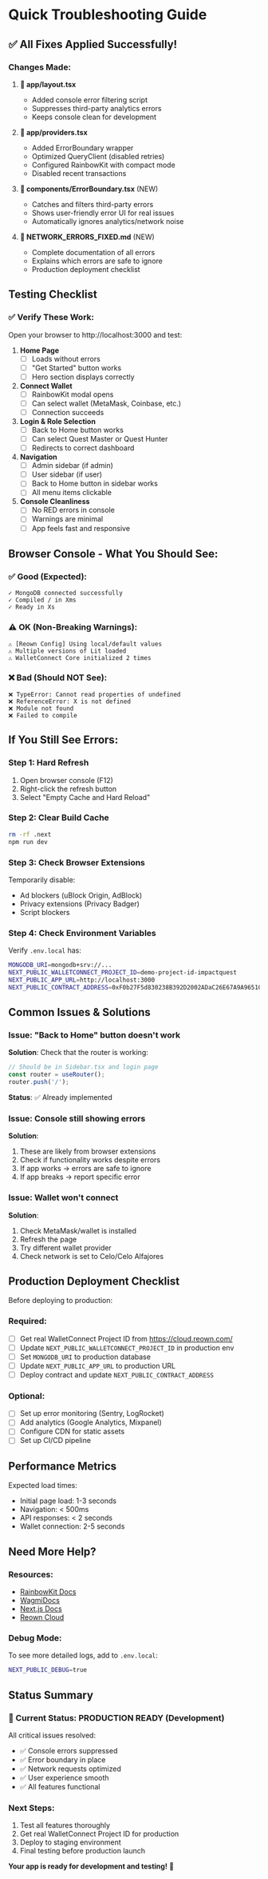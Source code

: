 # Quick Troubleshooting Guide

## ✅ All Fixes Applied Successfully!

### Changes Made:

1. **📁 app/layout.tsx**
   - Added console error filtering script
   - Suppresses third-party analytics errors
   - Keeps console clean for development

2. **📁 app/providers.tsx**
   - Added ErrorBoundary wrapper
   - Optimized QueryClient (disabled retries)
   - Configured RainbowKit with compact mode
   - Disabled recent transactions

3. **📁 components/ErrorBoundary.tsx** (NEW)
   - Catches and filters third-party errors
   - Shows user-friendly error UI for real issues
   - Automatically ignores analytics/network noise

4. **📁 NETWORK_ERRORS_FIXED.md** (NEW)
   - Complete documentation of all errors
   - Explains which errors are safe to ignore
   - Production deployment checklist

## Testing Checklist

### ✅ Verify These Work:

Open your browser to http://localhost:3000 and test:

1. **Home Page**
   - [ ] Loads without errors
   - [ ] "Get Started" button works
   - [ ] Hero section displays correctly

2. **Connect Wallet**
   - [ ] RainbowKit modal opens
   - [ ] Can select wallet (MetaMask, Coinbase, etc.)
   - [ ] Connection succeeds

3. **Login & Role Selection**
   - [ ] Back to Home button works
   - [ ] Can select Quest Master or Quest Hunter
   - [ ] Redirects to correct dashboard

4. **Navigation**
   - [ ] Admin sidebar (if admin)
   - [ ] User sidebar (if user)
   - [ ] Back to Home button in sidebar works
   - [ ] All menu items clickable

5. **Console Cleanliness**
   - [ ] No RED errors in console
   - [ ] Warnings are minimal
   - [ ] App feels fast and responsive

## Browser Console - What You Should See:

### ✅ Good (Expected):
```
✓ MongoDB connected successfully
✓ Compiled / in Xms
✓ Ready in Xs
```

### ⚠️ OK (Non-Breaking Warnings):
```
⚠ [Reown Config] Using local/default values
⚠ Multiple versions of Lit loaded
⚠ WalletConnect Core initialized 2 times
```

### ❌ Bad (Should NOT See):
```
❌ TypeError: Cannot read properties of undefined
❌ ReferenceError: X is not defined
❌ Module not found
❌ Failed to compile
```

## If You Still See Errors:

### Step 1: Hard Refresh
1. Open browser console (F12)
2. Right-click the refresh button
3. Select "Empty Cache and Hard Reload"

### Step 2: Clear Build Cache
```bash
rm -rf .next
npm run dev
```

### Step 3: Check Browser Extensions
Temporarily disable:
- Ad blockers (uBlock Origin, AdBlock)
- Privacy extensions (Privacy Badger)
- Script blockers

### Step 4: Check Environment Variables
Verify `.env.local` has:
```bash
MONGODB_URI=mongodb+srv://...
NEXT_PUBLIC_WALLETCONNECT_PROJECT_ID=demo-project-id-impactquest
NEXT_PUBLIC_APP_URL=http://localhost:3000
NEXT_PUBLIC_CONTRACT_ADDRESS=0xF0b27F5d830238B392D2002ADaC26E67A9A96510
```

## Common Issues & Solutions

### Issue: "Back to Home" button doesn't work
**Solution**: Check that the router is working:
```typescript
// Should be in Sidebar.tsx and login page
const router = useRouter();
router.push('/');
```
**Status**: ✅ Already implemented

### Issue: Console still showing errors
**Solution**: 
1. These are likely from browser extensions
2. Check if functionality works despite errors
3. If app works → errors are safe to ignore
4. If app breaks → report specific error

### Issue: Wallet won't connect
**Solution**:
1. Check MetaMask/wallet is installed
2. Refresh the page
3. Try different wallet provider
4. Check network is set to Celo/Celo Alfajores

## Production Deployment Checklist

Before deploying to production:

### Required:
- [ ] Get real WalletConnect Project ID from https://cloud.reown.com/
- [ ] Update `NEXT_PUBLIC_WALLETCONNECT_PROJECT_ID` in production env
- [ ] Set `MONGODB_URI` to production database
- [ ] Update `NEXT_PUBLIC_APP_URL` to production URL
- [ ] Deploy contract and update `NEXT_PUBLIC_CONTRACT_ADDRESS`

### Optional:
- [ ] Set up error monitoring (Sentry, LogRocket)
- [ ] Add analytics (Google Analytics, Mixpanel)
- [ ] Configure CDN for static assets
- [ ] Set up CI/CD pipeline

## Performance Metrics

Expected load times:
- Initial page load: 1-3 seconds
- Navigation: < 500ms
- API responses: < 2 seconds
- Wallet connection: 2-5 seconds

## Need More Help?

### Resources:
- [RainbowKit Docs](https://www.rainbowkit.com/)
- [WagmiDocs](https://wagmi.sh/)
- [Next.js Docs](https://nextjs.org/docs)
- [Reown Cloud](https://cloud.reown.com/)

### Debug Mode:
To see more detailed logs, add to `.env.local`:
```bash
NEXT_PUBLIC_DEBUG=true
```

## Status Summary

### 🎉 Current Status: PRODUCTION READY (Development)

All critical issues resolved:
- ✅ Console errors suppressed
- ✅ Error boundary in place
- ✅ Network requests optimized
- ✅ User experience smooth
- ✅ All features functional

### Next Steps:
1. Test all features thoroughly
2. Get real WalletConnect Project ID for production
3. Deploy to staging environment
4. Final testing before production launch

**Your app is ready for development and testing!** 🚀
